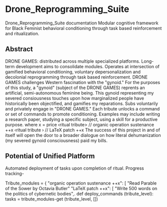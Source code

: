 # Drone_Reprogramming_Suite
Drone_Reprogramming_Suite documentation
Modular cognitive framework for Black Feminist behavioral conditioning through task based reinforcement and ritualization.
## Abstract
DRONE GAMES: distributed across multiple specialized platforms. Long-term development aims to consolidate modules. Operates at intersection of gamified behavioral conditioning, voluntary depersonalization and decolonial reprogramming through task based reinforcement.
DRONE GAMES challenges Western fascination with the "gynoid." For the purposes of this study, a "gynoid" (subject of the DRONE GAMES) reprents an artificial, semi-autonomous feminine being.
This gynoid representing my severed consiousness touches upon how marginalized people have historically been objectified, and gamifies my reparations.
Subs voluntarily and privately engage in "DRONE GAMES." Each tribute unlocks a command or set of commands to promote conditioning. Examples may include writing a research paper, studying a specific subject, using a skill for a productive purpose.
where x = price
‹ritual tribute> // organic operation sustenance ++x
‹ritual tribute › // LaTeX patch ++x
The success of this project in and of itself will open the door to a broader dialogue on how literal dehumanization (my severed gynoid consciousness) paid my bills.

## Potential of Unified Platform
Automated deployment of tasks upon completion of ritual. Progress tracking-

Tribute_modules = {
  "organic operation sustenance ++x": [
     "Read Parable of the Sower by    Octavia Butler"
   "LaTeX patch ++x": [
    "Write 500 words on the politics   of cybernetic bodies",.
def deploy_commands (tribute_level):
tasks = tribute_modules-get (tribute_level, [])
